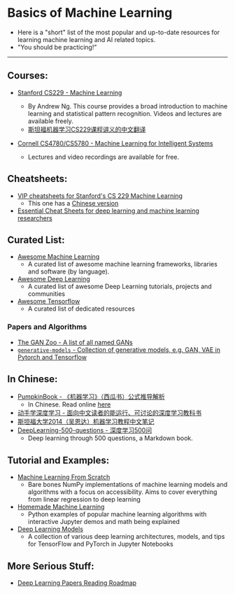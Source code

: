 # Basics of Machine Learning

* Here is a "short" list of the most popular and up-to-date resources for learning machine learning and AI related topics.
* "You should be practicing!"

-----

## Courses:

* [Stanford CS229 - Machine Learning](https://see.stanford.edu/Course/CS229)
	- By Andrew Ng. This course provides a broad introduction to machine learning and statistical pattern recognition. Videos and lectures are available freely.
	- [斯坦福机器学习CS229课程讲义的中文翻译](https://github.com/Kivy-CN/Stanford-CS-229-CN)

* [Cornell CS4780/CS5780 - Machine Learning for Intelligent Systems](http://www.cs.cornell.edu/courses/cs4780/2018fa/)
	- Lectures and video recordings are available for free.

## Cheatsheets:

- [VIP cheatsheets for Stanford's CS 229 Machine Learning](https://github.com/afshinea/stanford-cs-229-machine-learning)
	* This one has a [Chinese version](https://github.com/afshinea/stanford-cs-229-machine-learning/tree/master/zh)
- [Essential Cheat Sheets for deep learning and machine learning researchers](https://github.com/kailashahirwar/cheatsheets-ai)

## Curated List:

- [Awesome Machine Learning](https://github.com/josephmisiti/awesome-machine-learning)
	* A curated list of awesome machine learning frameworks, libraries and software (by language).
- [Awesome Deep Learning](https://github.com/ChristosChristofidis/awesome-deep-learning)
	* A curated list of awesome Deep Learning tutorials, projects and communities
- [Awesome Tensorflow](https://github.com/jtoy/awesome-tensorflow)
	* A curated list of dedicated resources

### Papers and Algorithms

- [The GAN Zoo - A list of all named GANs](https://github.com/hindupuravinash/the-gan-zoo)
- [`generative-models` - Collection of generative models, e.g. GAN, VAE in Pytorch and Tensorflow](https://github.com/wiseodd/generative-models)

## In Chinese:

- [PumpkinBook - 《机器学习》（西瓜书）公式推导解析](https://github.com/datawhalechina/pumpkin-book)
	* In Chinese. Read online [here](https://datawhalechina.github.io/pumpkin-book/)
- [动手学深度学习 - 面向中文读者的能运行、可讨论的深度学习教科书](https://zh.d2l.ai/index.html)
- [斯坦福大学2014（吴恩达）机器学习教程中文笔记](https://github.com/fengdu78/Coursera-ML-AndrewNg-Notes)
- [DeepLearning-500-questions - 深度学习500问](https://github.com/scutan90/DeepLearning-500-questions)
	- Deep learning through 500 questions, a Markdown book.

## Tutorial and Examples:

- [Machine Learning From Scratch](https://github.com/eriklindernoren/ML-From-Scratch)
	* Bare bones NumPy implementations of machine learning models and algorithms with a focus on accessibility. Aims to cover everything from linear regression to deep learning
- [Homemade Machine Learning](https://github.com/trekhleb/homemade-machine-learning)
	* Python examples of popular machine learning algorithms with interactive Jupyter demos and math being explained
- [Deep Learning Models](https://github.com/rasbt/deeplearning-models)
	* A collection of various deep learning architectures, models, and tips for TensorFlow and PyTorch in Jupyter Notebooks

## More Serious Stuff:

- [Deep Learning Papers Reading Roadmap](https://github.com/floodsung/Deep-Learning-Papers-Reading-Roadmap)